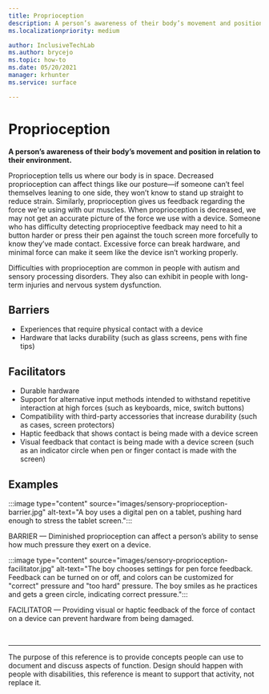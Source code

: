 ```yaml
---
title: Proprioception
description: A person’s awareness of their body’s movement and position in relation to their environment
ms.localizationpriority: medium

author: InclusiveTechLab
ms.author: brycejo 
ms.topic: how-to
ms.date: 05/20/2021
manager: krhunter
ms.service: surface

---
```


# Proprioception

**A person’s awareness of their body’s movement and position in relation to their environment.**

Proprioception tells us where our body is in space. Decreased proprioception can affect things like our posture—if someone can’t feel themselves leaning to one side, they won’t know to stand up straight to reduce strain. Similarly, proprioception gives us feedback regarding the force we're using with our muscles. When proprioception is decreased, we may not get an accurate picture of the force we use with a device. Someone who has difficulty detecting proprioceptive feedback may need to hit a button harder or press their pen against the touch screen more forcefully to know they’ve made contact. Excessive force can break hardware, and minimal force can make it seem like the device isn’t working properly. 

Difficulties with proprioception are common in people with autism and sensory processing disorders. They also can exhibit in people with long-term injuries and nervous system dysfunction.

## Barriers
* Experiences that require physical contact with a device
* Hardware that lacks durability (such as glass screens, pens with fine tips)

## Facilitators
* Durable hardware​
* Support for alternative input methods intended to withstand repetitive interaction at high forces (such as keyboards, mice, switch buttons)​
* Compatibility with third-party accessories that increase durability (such as cases, screen protectors)​
* Haptic feedback that shows contact is being made with a device screen 
* Visual feedback that contact is being made with a device screen (such as an indicator circle when pen or finger contact is made with the screen)​

## Examples

:::image type="content" source="images/sensory-proprioception-barrier.jpg" alt-text="A boy uses a digital pen on a tablet, pushing hard enough to stress the tablet screen.":::

BARRIER — Diminished proprioception can affect a person’s ability to sense how much pressure they exert on a device. 

:::image type="content" source="images/sensory-proprioception-facilitator.jpg" alt-text="The boy chooses settings for pen force feedback. Feedback can be turned on or off, and colors can be customized for &quot;correct&quot; pressure and &quot;too hard&quot; pressure. The boy smiles as he practices and gets a green circle, indicating correct pressure.":::

FACILITATOR — Providing visual or haptic feedback of the force of contact on a device can prevent hardware from being damaged.


&nbsp;

[comment]: # (Footer statement)
___
The purpose of this reference is to provide concepts people can use to document and discuss aspects of function. Design should happen with people with disabilities, this reference is meant to support that activity, not replace it. 